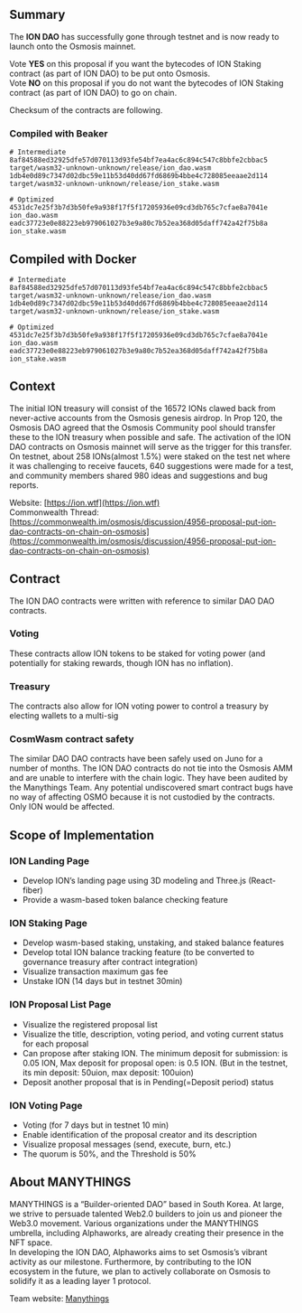 ## Summary
The **ION DAO** has successfully gone through testnet and is now ready to launch onto the Osmosis mainnet.

Vote **YES** on this proposal if you want the bytecodes of ION Staking contract (as part of ION DAO) to be put onto Osmosis.  
Vote **NO** on this proposal if you do not want the bytecodes of ION Staking contract (as part of ION DAO) to go on chain.

Checksum of the contracts are following.

### Compiled with Beaker
```
# Intermediate
8af84588ed32925dfe57d070113d93fe54bf7ea4ac6c894c547c8bbfe2cbbac5  target/wasm32-unknown-unknown/release/ion_dao.wasm
1db4e0d89c7347d02dbc59e11b53d40dd67fd6869b4bbe4c728085eeaae2d114  target/wasm32-unknown-unknown/release/ion_stake.wasm

# Optimized
4531dc7e25f3b7d3b50fe9a938f17f5f17205936e09cd3db765c7cfae8a7041e  ion_dao.wasm
eadc37723e0e88223eb979061027b3e9a80c7b52ea368d05daff742a42f75b8a  ion_stake.wasm
```

## Compiled with Docker
```
# Intermediate
8af84588ed32925dfe57d070113d93fe54bf7ea4ac6c894c547c8bbfe2cbbac5  target/wasm32-unknown-unknown/release/ion_dao.wasm
1db4e0d89c7347d02dbc59e11b53d40dd67fd6869b4bbe4c728085eeaae2d114  target/wasm32-unknown-unknown/release/ion_stake.wasm

# Optimized
4531dc7e25f3b7d3b50fe9a938f17f5f17205936e09cd3db765c7cfae8a7041e  ion_dao.wasm
eadc37723e0e88223eb979061027b3e9a80c7b52ea368d05daff742a42f75b8a  ion_stake.wasm
```

## Context

The initial ION treasury will consist of the 16572 IONs clawed back from never-active accounts from the Osmosis genesis airdrop. In Prop 120, the Osmosis DAO agreed that the Osmosis Community pool should transfer these to the ION treasury when possible and safe. The activation of the ION DAO contracts on Osmosis mainnet will serve as the trigger for this transfer.  
On testnet, about 258 IONs(almost 1.5%) were staked on the test net where it was challenging to receive faucets, 640 suggestions were made for a test, and community members shared 980 ideas and suggestions and bug reports.

Website: [https://ion.wtf](https://ion.wtf)  
Commonwealth Thread: [https://commonwealth.im/osmosis/discussion/4956-proposal-put-ion-dao-contracts-on-chain-on-osmosis](https://commonwealth.im/osmosis/discussion/4956-proposal-put-ion-dao-contracts-on-chain-on-osmosis)

## Contract
The ION DAO contracts were written with reference to similar DAO DAO contracts.

### Voting

These contracts allow ION tokens to be staked for voting power (and potentially for staking rewards, though ION has no inflation).

### Treasury

The contracts also allow for ION voting power to control a treasury by electing wallets to a multi-sig

### CosmWasm contract safety

The similar DAO DAO contracts have been safely used on Juno for a number of months. The ION DAO contracts do not tie into the Osmosis AMM and are unable to interfere with the chain logic. They have been audited by the Manythings Team. Any potential undiscovered smart contract bugs have no way of affecting OSMO because it is not custodied by the contracts. Only ION would be affected.

## Scope of Implementation

### ION Landing Page
* Develop ION’s landing page using 3D modeling and Three.js (React-fiber)
* Provide a wasm-based token balance checking feature

### ION Staking Page
* Develop wasm-based staking, unstaking, and staked balance features
* Develop total ION balance tracking feature (to be converted to governance treasury after contract integration)
* Visualize transaction maximum gas fee
* Unstake ION (14 days but in testnet 30min)

### ION Proposal List Page
* Visualize the registered proposal list
* Visualize the title, description, voting period, and voting current status for each proposal
* Can propose after staking ION. The minimum deposit for submission: is 0.05 ION, Max deposit for proposal open: is 0.5 ION. (But in the testnet, its min deposit: 50uion, max deposit: 100uion)
* Deposit another proposal that is in Pending(=Deposit period) status

### ION Voting Page
* Voting (for 7 days but in testnet 10 min)
* Enable identification of the proposal creator and its description
* Visualize proposal messages (send, execute, burn, etc.)
* The quorum is 50%, and the Threshold is 50%

## About MANYTHINGS
MANYTHINGS is a “Builder-oriented DAO” based in South Korea. At large, we strive to persuade talented Web2.0 builders to join us and pioneer the Web3.0 movement. Various organizations under the MANYTHINGS umbrella, including Alphaworks, are already creating their presence in the NFT space.  
In developing the ION DAO, Alphaworks aims to set Osmosis’s vibrant activity as our milestone. Furthermore, by contributing to the ION ecosystem in the future, we plan to actively collaborate on Osmosis to solidify it as a leading layer 1 protocol.

Team website: [Manythings](https://manythings.xyz/)